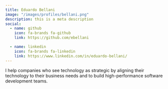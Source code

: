 ```yaml
---
title: Eduardo Bellani
image: "/images/profiles/bellani.png"
description: this is a meta description
social:
  - name: github
    icon: fa-brands fa-github
    link: https://github.com/ebellani

  - name: linkedin
    icon: fa-brands fa-linkedin
    link: https://www.linkedin.com/in/eduardo-bellani/
---
```


I help companies who see technology as strategic by aligning their technology to their business needs and to build high-performance software development teams.

